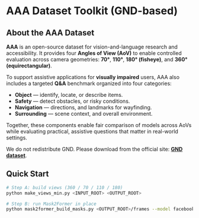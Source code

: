 # AAA Dataset Toolkit (GND-based)

## About the AAA Dataset

**AAA** is an open-source dataset for vision-and-language research and accessibility. It provides four **Angles of View (AoV)** to enable controlled evaluation across camera geometries: **70°**, **110°**, **180° (fisheye)**, and **360° (equirectangular)**.

To support assistive applications for **visually impaired** users, AAA also includes a targeted **Q&A** benchmark organized into four categories:
- **Object** — identify, locate, or describe items.
- **Safety** — detect obstacles, or risky conditions.
- **Navigation** —  directions, and landmarks for wayfinding.
- **Surrounding** — scene context, and overall environment.

Together, these components enable fair comparison of models across AoVs while evaluating practical, assistive questions that matter in real-world settings.

We do not redistribute GND. Please download from the official site:
[**GND dataset**](https://cs.gmu.edu/~xiao/Research/GND/).


## Quick Start

```bash
# Step A: build views (360 / 70 / 110 / 180)
python make_views_min.py <INPUT_ROOT> <OUTPUT_ROOT>

# Step B: run Mask2Former in place
python mask2former_build_masks.py <OUTPUT_ROOT>/frames --model facebook/mask2former-swin-large-coco-panoptic --batch 4
